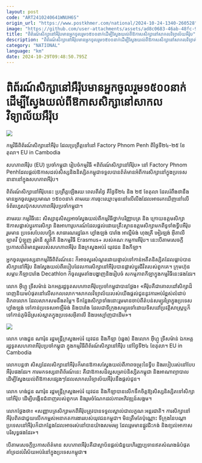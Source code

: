 ```yaml
---
layout: post
code: "ART2410240641WNUH6S"
origin_url: "https://www.postkhmer.com/national/2024-10-24-1340-260528"
image: "https://github.com/user-attachments/assets/ad8c0683-46ab-48fc-949b-6fb249c51315"
title: "ពិព័រណ៍​សិក្សា​នៅ​អឺរ៉ុប​មាន​អ្នក​ចូលរួម​១៥០០​នាក់​ដើម្បី​ស្វែង​យល់​​ពី​ឱកាស​​សិក្សា​នៅ​សាកល​វិទ្យាល័យ​អឺរ៉ុប"
description: "​​ពិព័រណ៍​សិក្សា​នៅ​អឺរ៉ុប​មាន​អ្នក​ចូលរួម​១៥០០​នាក់​ដើម្បី​ស្វែង​យល់​​ពី​ឱកាស​​សិក្សា​នៅ​សាកល​វិទ្យាល័យ​អឺរ៉ុប​"
category: "NATIONAL"
language: "km"
date: 2024-10-29T09:48:50.795Z
---
```


# ពិព័រណ៍​សិក្សា​នៅ​អឺរ៉ុប​មាន​អ្នក​ចូលរួម​១៥០០​នាក់​ដើម្បី​ស្វែង​យល់​​ពី​ឱកាស​​សិក្សា​នៅ​សាកល​វិទ្យាល័យ​អឺរ៉ុប

![](https://github.com/user-attachments/assets/3ce60d0e-5ca8-4382-a6f2-437de00de5c2)

កម្មវិធីពិព័រណ៍សិក្សានៅអឺរ៉ុប ដែលប្រព្រឹត្តទៅនៅ Factory Phnom Penh ពីថ្ងៃទី២៤-២៥ ខែតុលា។ EU in Cambodia

សហភាពអឺរ៉ុប (EU) ប្រចាំ​កម្ពុជា​ រៀបចំ​កម្មវិធី ​«ពិព័រណ៍​សិក្សា​នៅ​អឺរ៉ុប» នៅ Factory​ Phnom Penh ​​ដែល​ផ្ដល់​ឱកាស​ដល់​សិស្ស​និង​និស្សិត​កម្ពុជា​ទទួល​បាន​ព័ត៌មាន​អំពី​ការ​សិក្សា​នៅ​ក្នុង​ប្រទេស​នានា​នៅ​ក្នុង​សហភាព​អឺរ៉ុប។

ពិព័រណ៍​សិក្សា​នៅ​អឺរ៉ុប​នេះ ​ប្រព្រឹត្ត​ឡើង​រយៈ​ពេល​ពីរ​ថ្ងៃ គឺ​ថ្ងៃ​ទី២៤ និង ២៥ ខែ​តុលា ដែល​រំពឹង​ថា ​នឹង​មាន​អ្នក​ចូល​រួម​ប្រមាណ ១៥០០នាក់ តាម​រយៈ​ការ​ចុះ​ឈ្មោះ​មុន​នៅ​លើ​លីង​ដែល​អាច​រក​ឃើញ​នៅ​លើ​ទំព័រ​ហ្វេសប៊ុក​សហភាព​អឺរ៉ុប​ប្រចាំ​កម្ពុជា។

តាម​រយៈ​កម្មវិធី​នេះ សិស្សានុសិស្ស​អាច​ស្វែង​យល់​ពី​កម្មវិធី​ថ្នាក់​បរិញ្ញាបត្រ និង ​ក្រោយ​ឧត្តម​សិក្សា​ ឱកាស​ផ្លាស់​ប្តូរ​ការ​សិក្សា និង​អាហារូបករណ៍​ដែល​ផ្តល់​ដោយ​គ្រឹះស្ថាន​ឧត្តម​សិក្សា​មក​ពី​ទូទាំង​ទ្វីប​អឺរ៉ុប រួមមាន ប្រទេស​បែលហ្ស៊ិក សាធារណរដ្ឋ​ឆែក ហ្វាំងឡង់ បារាំង អាល្លឺម៉ង់ ហុងគ្រី អៀរឡង់ អ៊ីតាលី ឡាតវី ប៉ូឡូញ រូម៉ានី ស្លូវ៉ាគី និង​កម្មវិធី Erasmus+ របស់​គណៈ​កម្មការ​អឺរ៉ុប។ នេះ​បើ​តាម​សេចក្ដី​ប្រកាស​ព័ត៌មាន​រួម​របស់​សហភាព​អឺរ៉ុប និង​ក្រសួង​អប់រំ យុវជន និង​កីឡា។

អ្នក​ចូលរួម​ទស្សនា​កម្មវិធី​ពិព័រណ៍​នេះ ក៏​អាច​សួរ​សំណួរ​ដោយ​ផ្ទាល់​ទៅ​កាន់​អតីត​និស្សិត​ដែល​ធ្លាប់​បាន​សិក្សា​នៅ​អឺរ៉ុប និង​ស្វែង​យល់​ពី​របៀប​ដែល​ការ​សិក្សា​នៅ​អឺរ៉ុប​បាន​ផ្លាស់​ប្តូរ​ជីវិត​របស់​ពួក​គេ។ ក្រុមហ៊ុន​សម្ភារៈ​កីឡា​បារាំង Decathlon ក៏​ចូលរួម​តាំង​បង្ហាញ​និង​រៀប​ចំ សកម្មភាព​កីឡា​ក្នុង​កម្មវិធី​នេះ​ផង​ដែរ។

លោក អ៊ីហ្កូ ទ្រីសម៉ាន់ ឯកអគ្គរដ្ឋទូត​សហភាព​អឺរ៉ុប​ប្រចាំ​កម្ពុជា​បាន​ថ្លែង៖ «អឺរ៉ុប​គឺ​ជា​គោលដៅ​សិក្សា​ដ៏​ពេញ​និយម​បំផុត​នៅ​លើ​សកលលោក។ ​សាកលវិទ្យាល័យ​របស់​យើង​ផ្តល់​ជូន​នូវ​ការ​អប់រំ​ខ្ពស់​លំដាប់​ពិភពលោក ដែល​សាក​សម​នឹង​តម្លៃ។ ទីកន្លែង​សិក្សា​ទាំង​នោះ​រួម​មាន​ចាប់​ពី​តំបន់​សម្បូរ​ព្រៃ​ក្នុង​ប្រទេស​ហ្វាំងឡង់ ទៅ​កាន់​ប្រទេស​អាឡឺម៉ង់ និង​បារាំង ដែល​ជាទី​ក្រុង​សម្បូរ​ទៅ​ដោយ​ទិសដៅ​ប្រវត្តិសាស្ត្រ​ឬ​ក៏​ទៅ​កាន់​ភូមិ​ដ៏​ស្រស់​ស្អាត​ក្នុង​ប្រទេស​អ៊ីតាលី និង​អេស្ប៉ាញ​ជា​ដើម»។

![](https://pppkhmer.sgp1.cdn.digitaloceanspaces.com/image/main/202410/24_10_2024_image_2024_10_24_12_59_22_2_.jpg)

លោក ហងជួន ណារ៉ុន រដ្ឋមន្ត្រីក្រសួងអប់រំ យុវជន និងកីឡា (ឆ្វេង) និងលោក អ៊ីហ្កូ ទ្រីសម៉ាន់ ឯកអគ្គរដ្ឋទូតសហភាពអឺរ៉ុបប្រចាំកម្ពុជា ក្នុងកម្មវិធីពិព័រណ៍សិក្សានៅអឺរ៉ុប នៅថ្ងៃទី២៤ ខែតុលា។ EU in Cambodia

លោក​បន្ត​ថា សិស្ស​ដែល​សិក្សា​នៅ​អឺរ៉ុប​ក៏​មាន​ឱកាស​ស្វែង​យល់​ពី​ភាព​ចម្រុះ​នៃ​ទ្វីប និង​របៀប​រស់​នៅ​បែប​អឺរ៉ុប​ផង​ដែរ។ ការ​មក​ទស្សនា​ពិព័រណ៍​នេះ គឺ​ជា​ឱកាស​ដ៏​ល្អ​សម្រាប់​និស្សិត​កម្ពុជា និង​អាណាព្យាបាល​ដើម្បី​ស្វែង​យល់​ពី​ឱកាស​ផ្សេងៗ​ដែល​សាកល​វិទ្យាល័យ​អឺរ៉ុប​នឹង​ផ្តល់​ជូន។

លោក ហង់ជួន ណារ៉ុន រដ្ឋមន្ត្រី​ក្រសួង​អប់រំ យុវជន និង​កីឡា​បាន​លើក​ទឹក​ចិត្ត​ឱ្យ​សិស្ស​និស្សិត​ទៅ​សិក្សា​នៅ​អឺរ៉ុប ដើម្បី​បង្កើន​ជំនាញ​របស់​ពួក​គេ និង​រួម​ចំណែក​ដល់​ការ​អភិវឌ្ឍន៍​សង្គម។

លោក​ថ្លែង​ថា៖ «សញ្ញាបត្រ​សិក្សា​មក​ពី​អឺរ៉ុប​ត្រូវ​បាន​ទទួល​ស្គាល់​ជា​លក្ខណៈ​អន្តរជាតិ។ ការ​សិក្សា​នៅ​អឺរ៉ុប​ពិត​ជា​ជួយ​លើក​កម្ពស់​អនាគត​ការ​ងារ​របស់​យុវជន​កម្ពុជា។ មិន​ត្រឹម​តែ​ប៉ុណ្ណោះ ទីក្រុង​នៃ​បណ្ដា​ប្រទេស​នៅ​អឺរ៉ុប​ក៏​ជា​កន្លែង​ដែល​អាច​រស់​នៅ​បាន​យ៉ាង​សមរម្យ ដែល​រួម​មាន​ផ្លូវ​ជិះកង់ និង​ខ្យល់​អាកាស​បរិសុទ្ធ​ផង​ដែរ»។

បើ​តាម​សេចក្ដី​ប្រកាស​ព័ត៌មាន សហភាព​អឺរ៉ុប​ គឺជា​ស្ថាប័ន​ផ្ដល់​ជំនួយ​ហិរញ្ញប្បទាន​ឥត​សំណង​ធំ​បំផុត​គាំទ្រ​ដល់​វិស័យ​អប់រំ​នៅ​ក្នុង​ប្រទេស​កម្ពុជា៕